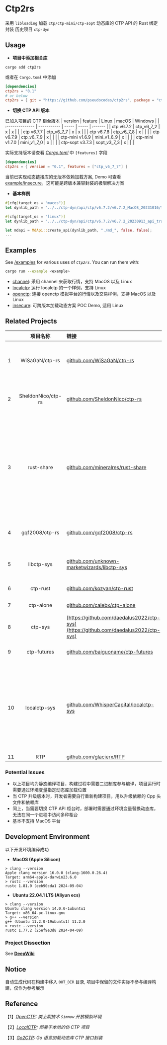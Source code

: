 # Ctp2rs

采用 `libloading` 加载 `ctp/ctp-mini/ctp-sopt` 动态库的 CTP API 的 Rust 绑定封装
历史项目 `ctp-dyn`


## Usage

* **项目中添加相关库**
```shell
cargo add ctp2rs
```
或者在 `Cargo.toml` 中添加
```toml
[dependencies]
ctp2rs = "0.1"
# or below
ctp2rs = { git = "https://github.com/pseudocodes/ctp2rs", package = "ctp2rs" } 
```

* **切换 CTP API 版本**

已加入项目的 CTP 柜台版本
| version         | feature     | Linux | macOS | Windows |
| :-------------- | ----------- | ----- | ----- | :------ |
| ctp v6.7.2      | ctp_v6_7_2  | x     | x     |         |
| ctp v6.7.7      | ctp_v6_7_7  | x     | x     |         |
| ctp v6.7.8      | ctp_v6_7_8  | x     |       |         |
| ctp v6.7.9      | ctp_v6_7_9  | x     |       |         |
| ctp-mini v1.6.9 | mini_v1_6_9 | x     |       |         |
| ctp-mini v1.7.0 | mini_v1_7_0 | x     |       |         |
| ctp-sopt v3.7.3 | sopt_v3_7_3 | x     |       |         |


实际支持版本请查看 *[Cargo.toml](./Cargo.toml)* 中 `[features]` 字段
```toml
[dependencies]
ctp2rs = { version = "0.1", features = ["ctp_v6_7_7"] }
```

当前已实现动态链接库的无版本依赖加载方案, Demo 可查看 [example/insecure](../examples/insecure/)，这可能是跨版本兼容封装的极限解决方案 

* **基本样例**

```rust
#[cfg(target_os = "macos")]
let dynlib_path = "../../ctp-dyn/api/ctp/v6.7.2/v6.7.2_MacOS_20231016/thostmduserapi_se.framework/thostmduserapi_se";

#[cfg(target_os = "linux")]
let dynlib_path = "../../ctp-dyn/api/ctp/v6.7.2/v6.7.2_20230913_api_traderapi_se_linux64/thostmduserapi_se.so";

let mdapi = MdApi::create_api(dynlib_path, "./md_", false, false);
...    
```


## Examples
See [/examples](../examples) for various uses of *`Ctp2rs`*. You can run them with:

```sh
cargo run --example <example>
```
- [channel](../examples/channel/): 采用 channel 来获取行情，支持 MacOS 以及 Linux 
- [localctp](../examples/localctp/): 运行 localctp 的一个样例，支持 Linux
- [openctp](../examples/openctp): 连接 openctp 模拟平台的行情以及交易样例，支持 MacOS 以及 Linux 
- [insecure](../examples/insecure): 可跨版本加载动态方案 POC Demo, 适用 Linux
  



## Related Projects
|| **项目名称**| **链接**| **crate**| **支持平台** |**关系/特点**           |
|---| :--------------: | :-----|:------------------: | :------------:|------------------- |
|1| WiSaGaN/ctp-rs | [github.com/WiSaGaN/ctp-rs](https://github.com/WiSaGaN/ctp-rs) | N/A | Win64/Linux | 采用 vtable 映射实现 C++ 类的方法调用,  |
|2| SheldonNico/ctp-rs | [github.com/SheldonNico/ctp-rs](https://github.com/SheldonNico/ctp-rs)| N/A | Win64/Linux | 采用 C++ wrapper 代码作为桥接辅助封装 |
|3| rust-share | [github.com/mineralres/rust-share](https://github.com/mineralres/rust-share) | N/A| Win64/Linux | 首个提供了构建时解析 CTP 头文件并生成 Rust 封装代码的功能的项目，同时提供了异步 Stream 调用接口功能 |
|4| gqf2008/ctp-rs| [github.com/gqf2008/ctp-rs](https://github.com/gqf2008/ctp-rs) |N/A | Win64/Linux| 类似`2`, 采用 C++ 代码辅助封装 |
|5| libctp-sys| [github.com/unknown-marketwizards/libctp-sys](https://github.com/unknown-marketwizards/libctp-sys)| [libctp-sys](https://crates.io/crates/libctp-sys)| Win64/Linux | 类似`2`, 采用 C++ 代码辅助封装 |
|6| ctp-rust| [github.com/kozyan/ctp-rust](https://github.com/kozyan/ctp-rust)| N/A |Win64/Linux   | `2` 的分支项目 |
|7| ctp-alone | [github.com/calebx/ctp-alone](https://github.com/calebx/ctp-alone)| N/A |Win64/Linux | `1` 的分支项目 |
|8| ctp-sys | [https://github.com/daedalus2022/ctp-sys](https://github.com/daedalus2022/ctp-sys) |[ctp-sys](https://crates.io/crates/ctp-sys)| Win64/Linux| rust-share 的分支实现 |
|9| ctp-futures|[github.com/baiguoname/ctp-futures](https://github.com/baiguoname/ctp-futures)|[ctp-futures](https://crates.io/crates/ctp-futures)| Win64/Linux |rust-share 的分支实现 |
|10| localctp-sys| [github.com/WhisperCapital/localctp-sys](https://github.com/WhisperCapital/localctp-sys)|[localctp-sys](https://crates.io/crates/localctp-sys)| Win64/Linux| rust-share 分支实现，作者重写了封装代码生成模块，扩展性较强，仅适配 LocalCTP, 不支持官方版本|
|11| RTP| [github.com/glacierx/RTP](https://github.com/glacierx/RTP)|N/A| Linux| `1` 分支实现|


### Potential Issues
* 以上项目均为静态编译项目，构建过程中需要二进制库参与编译，项目运行时需要通过环境变量指定动态库加载位置
* 当 CTP 升级版本时，开发者需要自行重新构建项目，用以升级依赖的 Cpp 头文件和依赖库
* 同上，当需要切换 CTP API 柜台时，部署时需要通过环境变量替换动态库，无法在同一个进程中访问多种柜台
* 基本不支持 MacOS 平台
  
  
## Development Environment
以下开发环境编译成功
* **MacOS (Apple Silicon)**
```shell
> clang --version 
Apple clang version 16.0.0 (clang-1600.0.26.4)
Target: arm64-apple-darwin23.6.0
> rustc --version
rustc 1.81.0 (eeb90cda1 2024-09-04)
```
* **Ubuntu 22.04.1 LTS (Aliyun ecs)**
```shell
> clang --version
Ubuntu clang version 14.0.0-1ubuntu1
Target: x86_64-pc-linux-gnu
> g++ --version
g++ (Ubuntu 11.2.0-19ubuntu1) 11.2.0
> rustc --version
rustc 1.77.2 (25ef9e3d8 2024-04-09)
```
### Project Dissection

See **[DeepWiki](https://deepwiki.com/pseudocodes/ctp2rs)**

## Notice
自动生成代码在构建中移入 `OUT_DIR` 目录, 项目中保留的文件实际不参与编译构建，仅作为参考展示

## Reference 

【1】*[OpenCTP](http://openctp.cn/download.html): 类上期技术 `Simnow` 开放模拟环境*

【2】*[LocalCTP](https://github.com/dearleeyoung/LocalCTP): 部署于本地的仿 CTP 项目*

【3】*[Go2CTP](https://github.com/pseudocodes/go2ctp): Go 语言加载动态库 CTP 接口封装*  

